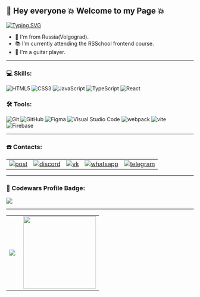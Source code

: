 ## 👋 Hey everyone 💥 Welcome to my Page 💥

[![Typing SVG](https://readme-typing-svg.herokuapp.com?font=monospace&color=%23000000&center=true&multiline=true&width=1000&height=60&lines=My+name+is+Artyom;I'm+a+junior+frontend+developer+😄)](https://git.io/typing-svg)

- 🌱 I'm from Russia(Volgograd).
- 📚 I’m currently attending the RSSchool frontend course.
- 🎸 I'm a guitar player.

---

### 💻 Skills:

![HTML5](https://img.shields.io/badge/html5-%23E34F26.svg?style=for-the-badge&logo=html5&logoColor=white) ![CSS3](https://img.shields.io/badge/css3-%231572B6.svg?style=for-the-badge&logo=css3&logoColor=white) ![JavaScript](https://img.shields.io/badge/javascript-%23323330.svg?style=for-the-badge&logo=javascript&logoColor=%23F7DF1E) ![TypeScript](https://img.shields.io/badge/typescript-%23323330.svg?style=for-the-badge&logo=typescript&logoColor=%23007acc) 
![React](https://img.shields.io/badge/react-%2320232a.svg?style=for-the-badge&logo=react&logoColor=%2361DAFB)

### 🛠 Tools:

![Git](https://img.shields.io/badge/git-%23F05033.svg?style=for-the-badge&logo=git&logoColor=white) ![GitHub](https://img.shields.io/badge/github-%23121011.svg?style=for-the-badge&logo=github&logoColor=white) ![Figma](https://img.shields.io/badge/figma-%23F24E1E.svg?style=for-the-badge&logo=figma&logoColor=white) ![Visual Studio Code](https://img.shields.io/badge/VS%20Code-0078d7.svg?style=for-the-badge&logo=visual-studio-code&logoColor=white) ![webpack](https://img.shields.io/badge/webpack-%237289DA.svg?style=for-the-badge&logo=webpack&logoColor=%23ffffff) ![vite](https://img.shields.io/badge/vite-%23A400FF.svg?style=for-the-badge&logo=vite&logoColor=%23FFD600) ![Firebase](https://img.shields.io/badge/firebase-%23039BE5.svg?style=for-the-badge&logo=firebase)

---

 ### ☎️ Contacts:

<table>
  <tr>
    <td>
      <a href="mailto:fizrukaleksikov@gmail.com" >
        <img align="center" src="https://img.shields.io/badge/Post-Gmail-D14836??style=flat-square&logo=gmail" alt="post">
      </a>
    </td>
    <td>
      <a href="https://discord.com" >
        <img align="center" src="https://img.shields.io/badge/-rtinit%237770-7289DA??style=flat-square&logo=discord&logoColor=white" target="_blank" alt="discord">
      </a>
    </td>
    <td>
      <a href="https://vk.com/rtinit">
        <img align="center" src="https://img.shields.io/badge/-rtinit-0077FF??style=flat-square&logo=vk&logoColor=white" target="_blank" alt="vk">
      </a> 
    </td>
    <td>
      <a href="https://api.whatsapp.com/send?phone=+79176488980">
        <img align="center" src="https://img.shields.io/badge/-WhatsApp-43d854??style=flat-square&logo=whatsapp&logoColor=white" target="_blank" alt="whatsapp">
      </a> 
    </td>
    <td>
       <a href="https://t.me/rtinit">
         <img align="center" src="https://img.shields.io/badge/-rtinit-0088CC??style=flat-square&logo=telegram&logoColor=white" target="_blank" alt="telegram">
       </a> 
     </td>
  </tr>
</table>

---

### 💪 Codewars Profile Badge:

<img align="center" src="https://www.codewars.com/users/rtinit/badges/large">

---

<table>
  <tr>
    <td>
      <img align="left" src="https://github-readme-stats.vercel.app/api?username=rtinit&show_icons=true&count_private=true&theme=tokyonight">
    </td>
    <td>
      <img height="195px" align="right" src="https://github-readme-stats-eight-theta.vercel.app/api/top-langs/?username=rtinit&theme=tokyonight&layout=compact" />
    </td>
  </tr>
<table>








<!--
**RTinIT/rtinit** is a ✨ _special_ ✨ repository because its `README.md` (this file) appears on your GitHub profile.

Here are some ideas to get you started:

- 🔭 I’m currently working on ...
- 🌱 I’m currently learning ...
- 👯 I’m looking to collaborate on ...
- 🤔 I’m looking for help with ...
- 💬 Ask me about ...
- 📫 How to reach me: ...
- 😄 Pronouns: ...
- ⚡ Fun fact: ...
-->
